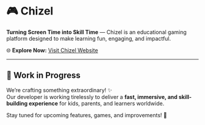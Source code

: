 # 🎮 Chizel  

**Turning Screen Time into Skill Time** — Chizel is an educational gaming platform designed to make learning fun, engaging, and impactful.  

🌐 **Explore Now:** [Visit Chizel Website](https://chizel-websitee.vercel.app/)  

---

## 🚧 Work in Progress  
We’re crafting something extraordinary! ✨  
Our developer is working tirelessly to deliver a **fast, immersive, and skill-building experience** for kids, parents, and learners worldwide.  

Stay tuned for upcoming features, games, and improvements! 🚀  
